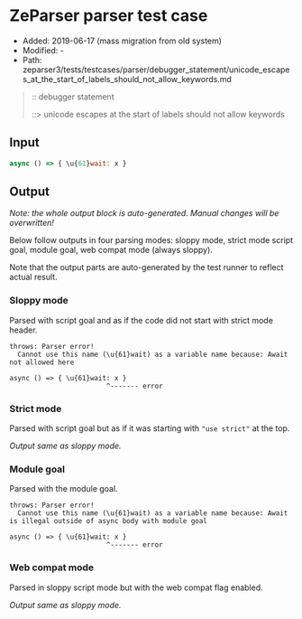 # ZeParser parser test case

- Added: 2019-06-17 (mass migration from old system)
- Modified: -
- Path: zeparser3/tests/testcases/parser/debugger_statement/unicode_escapes_at_the_start_of_labels_should_not_allow_keywords.md

> :: debugger statement
>
> ::> unicode escapes at the start of labels should not allow keywords

## Input

`````js
async () => { \u{61}wait: x }
`````

## Output

_Note: the whole output block is auto-generated. Manual changes will be overwritten!_

Below follow outputs in four parsing modes: sloppy mode, strict mode script goal, module goal, web compat mode (always sloppy).

Note that the output parts are auto-generated by the test runner to reflect actual result.

### Sloppy mode

Parsed with script goal and as if the code did not start with strict mode header.

`````
throws: Parser error!
  Cannot use this name (\u{61}wait) as a variable name because: Await not allowed here

async () => { \u{61}wait: x }
                        ^------- error
`````

### Strict mode

Parsed with script goal but as if it was starting with `"use strict"` at the top.

_Output same as sloppy mode._

### Module goal

Parsed with the module goal.

`````
throws: Parser error!
  Cannot use this name (\u{61}wait) as a variable name because: Await is illegal outside of async body with module goal

async () => { \u{61}wait: x }
                        ^------- error
`````


### Web compat mode

Parsed in sloppy script mode but with the web compat flag enabled.

_Output same as sloppy mode._

